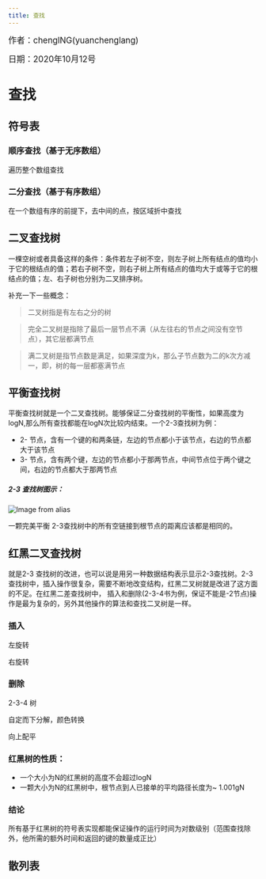 ```yaml
---
title: 查找
---
```


<big>作者：chenglNG(yuanchenglang)</big>

<big>日期：2020年10月12号</big>

# 查找

## 符号表
  ### 顺序查找（基于无序数组）

  遍历整个数组查找

  ### 二分查找（基于有序数组）

  在一个数组有序的前提下，去中间的点，按区域折中查找

## 二叉查找树

一棵空树或者具备这样的条件：条件若左子树不空，则左子树上所有结点的值均小于它的根结点的值；若右子树不空，则右子树上所有结点的值均大于或等于它的根结点的值；左、右子树也分别为二叉排序树。

补充一下一些概念：
  > 二叉树指是有左右之分的树

  > 完全二叉树是指除了最后一层节点不满（从左往右的节点之间没有空节点），其它层都满节点

  > 满二叉树是指节点数是满足，如果深度为k，那么子节点数为二的k次方减一，即，树的每一层都塞满节点

## 平衡查找树

平衡查找树就是一个二叉查找树。能够保证二分查找树的平衡性，如果高度为logN,那么所有查找都能在logN次比较内结束。一个2-3查找树为例：

- 2- 节点，含有一个键的和两条链，左边的节点都小于该节点，右边的节点都大于该节点
- 3- 节点，含有两个键，左边的节点都小于那两节点，中间节点位于两个键之间，右边的节点都大于那两节点

##### 2-3 查找树图示：

  ![Image from alias](~@images/code/23tree-anatomy.png)

一颗完美平衡 2-3查找树中的所有空链接到根节点的距离应该都是相同的。

## 红黑二叉查找树

就是2-3 查找树的改进，也可以说是用另一种数据结构表示显示2-3查找树。2-3查找树中，插入操作很复杂，需要不断地改变结构，红黑二叉树就是改进了这方面的不足。在红黑二差查找树中，
插入和删除(2-3-4书为例，保证不能是-2节点)操作是最为复杂的，另外其他操作的算法和查找二叉树是一样。

### 插入

左旋转

右旋转 

### 删除

2-3-4 树

自定而下分解，颜色转换

向上配平

### 红黑树的性质：

- 一个大小为N的红黑树的高度不会超过logN
- 一颗大小为N的红黑树中，根节点到人已接单的平均路径长度为~ 1.001gN

### 结论

所有基于红黑树的符号表实现都能保证操作的运行时间为对数级别（范围查找除外，他所需的额外时间和返回的键的数量成正比）

## 散列表

